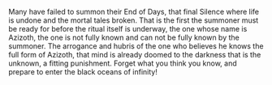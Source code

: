 Many have failed to summon their End of Days, that final Silence where life is undone and the mortal tales broken. That is the first the summoner must be ready for before the ritual itself is underway, the one whose name is Azizoth, the one is not fully known and can not be fully known by the summoner. The arrogance and hubris of the one who believes he knows the full form of Azizoth, that mind is already doomed to the darkness that is the unknown, a fitting punishment. Forget what you think you know, and prepare to enter the black oceans of infinity! 
